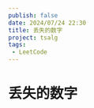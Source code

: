 ```yaml
---
publish: false
date: 2024/07/24 22:30
title: 丢失的数字
project: tsalg
tags:
 - LeetCode
---
```


# 丢失的数字
